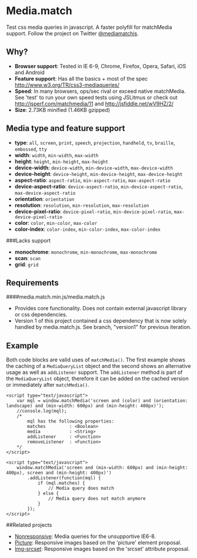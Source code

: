 Media.match
===========

Test css media queries in javascript. A faster polyfill for matchMedia support. Follow the project on Twitter [@mediamatchjs](https://twitter.com/mediamatchjs).

Why?
---
* **Browser support**: Tested in IE 6-9, Chrome, Firefox, Opera, Safari, iOS and Android
* **Feature support**: Has all the basics + most of the spec http://www.w3.org/TR/css3-mediaqueries/
* **Speed**: In many browsers, ops/sec rival or exceed native matchMedia. See 'test' to run your own speed tests using JSLitmus or check out http://jsperf.com/matchmedia/11 and http://jsfiddle.net/wV9HZ/2/
* **Size**: 2.73KB minified (1.46KB gzipped)

Media type and feature support
---
* **type**:                 `all`, `screen`, `print`, `speech`, `projection`, `handheld`, `tv`, `braille`, `embossed`, `tty`
* **width**:                `width`, `min-width`, `max-width`
* **height**:               `height`, `min-height`, `max-height`
* **device-width**:         `device-width`, `min-device-width`, `max-device-width`
* **device-height**:        `device-height`, `min-device-height`, `max-device-height`
* **aspect-ratio**:         `aspect-ratio`, `min-aspect-ratio`, `max-aspect-ratio`
* **device-aspect-ratio**:  `device-aspect-ratio`, `min-device-aspect-ratio`, `max-device-aspect-ratio`
* **orientation**:          `orientation`
* **resolution**:           `resolution`, `min-resolution`, `max-resolution`
* **device-pixel-ratio**:   `device-pixel-ratio`, `min-device-pixel-ratio`, `max-device-pixel-ratio`
* **color**:                `color`, `min-color`, `max-color`
* **color-index**:          `color-index`, `min-color-index`, `max-color-index`

###Lacks support
* **monochrome**:           `monochrome`, `min-monochrome`, `max-monochrome`
* **scan**: `scan`
* **grid**: `grid`

Requirements
---
####media.match.min.js/media.match.js
* Provides core functionality. Does not contain external javascript library or css dependencies.
* Version 1 of this project contained a css dependency that is now solely handled by media.match.js. See branch, "version1" for previous iteration.

Example
---

Both code blocks are valid uses of ```matchMedia()```. The first example shows the caching of a ```MediaQueryList``` object and the second shows an alternative usage as well as ```addListener``` support.
The ```addListener``` method is part of the ```MediaQueryList``` object, therefore it can be added on the cached version or immediately after ```matchMedia()```.

```
<script type="text/javascript">
    var mql = window.matchMedia('screen and (color) and (orientation: landscape) and (min-width: 600px) and (min-height: 400px)');
    //console.log(mql);
    /*
        mql has the following properties:
        matches         : <Boolean>
        media           : <String>
        addListener     : <Function>
        removeListener  : <Function>
    */
</script>
```
```
<script type="text/javascript">
    window.matchMedia('screen and (min-width: 600px) and (min-height: 400px), screen and (min-height: 400px)')
        .addListener(function(mql) {
            if (mql.matches) {
                // Media query does match
            } else {
                // Media query does not match anymore
            }
        });
</script>
```

##Related projects
* [Nonresponsive](https://github.com/weblinc/nonresponsive): Media queries for the unsupportive IE6-8.
* [Picture](https://github.com/weblinc/picture): Responsive images based on the 'picture' element proposal.
* [Img-srcset](https://github.com/weblinc/img-srcset): Responsive images based on the 'srcset' attribute proposal.
